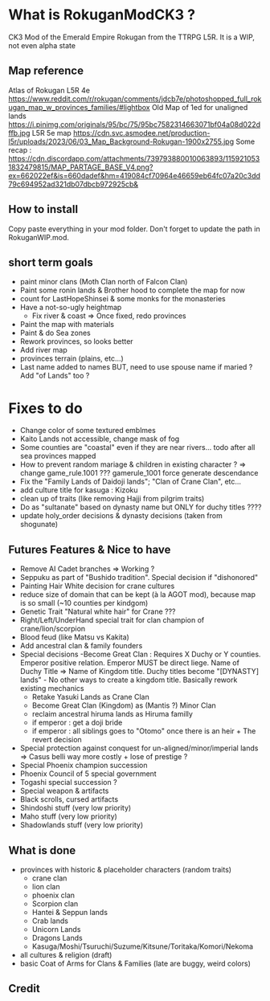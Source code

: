 # What is RokuganModCK3 ?
CK3 Mod of the Emerald Empire Rokugan from the TTRPG L5R.
It is a WIP, not even alpha state

## Map reference 
Atlas of Rokugan L5R 4e
https://www.reddit.com/r/rokugan/comments/jdcb7e/photoshopped_full_rokugan_map_w_provinces_families/#lightbox
Old Map of 1ed for unaligned lands
https://i.pinimg.com/originals/95/bc/75/95bc7582314663071bf04a08d022dffb.jpg
L5R 5e map 
https://cdn.svc.asmodee.net/production-l5r/uploads/2023/06/03_Map_Background-Rokugan-1900x2755.jpg
Some recap :
https://cdn.discordapp.com/attachments/739793880010063893/1159210531832479815/MAP_PARTAGE_BASE_V4.png?ex=662022ef&is=660dadef&hm=419084cf70964e46659eb64fc07a20c3dd79c694952ad321db07dbcb972925cb&



## How to install
Copy paste everything in your mod folder. Don't forget to update the path in RokuganWIP.mod.

## short term goals
- paint minor clans (Moth Clan north of Falcon Clan)
- Paint some ronin lands & Brother hood to complete the map for now
- count for LastHopeShinsei & some monks for the monasteries
- Have a not-so-ugly heightmap
	- Fix river & coast => Once fixed, redo provinces
- Paint the map with materials
- Paint & do Sea zones 
- Rework provinces, so looks better
- Add river map
- provinces terrain (plains, etc...)
- Last name added to names BUT, need to use spouse name if maried ? Add "of Lands" too ?

# Fixes to do
- Change color of some textured emblmes
- Kaito Lands not accessible, change mask of fog
- Some counties are "coastal" even if they are near rivers... todo after all sea provinces mapped
- How to prevent random mariage & children in existing character ? => change game_rule.1001 ??? gamerule_1001 force generate descendance
- Fix the "Family Lands of Daidoji lands"; "Clan of Crane Clan", etc...
- add culture title for kasuga : Kizoku
- clean up of traits (like removing Hajji  from pilgrim traits)
- Do as "sultanate" based on dynasty name but ONLY for duchy titles ????
- update holy_order decisions & dynasty decisions (taken from shogunate)

## Futures Features & Nice to have
- Remove AI Cadet branches => Working ?
- Seppuku as  part of "Bushido tradition". Special decision if "dishonored"
- Painting Hair White decision for crane cultures
- reduce size of domain that can be kept (à la AGOT mod), because map is so small (~10 counties per kindgom)
- Genetic Trait "Natural white hair" for Crane ???
- Right/Left/UnderHand special trait for clan champion of crane/lion/scorpion
- Blood feud (like Matsu vs Kakita)
- Add ancestral clan & family founders
- Special decisions
	-Become Great Clan : Requires X Duchy or Y counties. Emperor positive relation. Emperor MUST be direct liege. Name of Duchy Title => Name of Kingdom title. Duchy titles become "[DYNASTY] lands"
		- No other ways to create a kingdom title. Basically rework existing mechanics
	- Retake Yasuki Lands as Crane Clan
 	- Become Great Clan (Kingdom) as (Mantis ?) Minor Clan 
	- reclaim ancestral hiruma lands as Hiruma familly
	- if emperor : get a doji bride
	- if emperor : all siblings goes to "Otomo" once there is an heir + The revert decision
- Special protection against conquest for un-aligned/minor/imperial lands => Casus belli way more costly + lose of prestige ?
- Special Phoenix champion succession
- Phoenix Council of 5 special government
- Togashi special succession ?
- Special weapon & artifacts
- Black scrolls, cursed artifacts
- Shindoshi stuff (very low priority)
- Maho stuff (very low priority)
- Shadowlands stuff (very low priority)

## What is done
- provinces with historic & placeholder characters (random traits)
	- crane clan
	- lion clan
	- phoenix clan
	- Scorpion clan
	- Hantei & Seppun lands
	- Crab lands
	- Unicorn Lands
	- Dragons Lands
	- Kasuga/Moshi/Tsuruchi/Suzume/Kitsune/Toritaka/Komori/Nekoma
- all cultures & religion (draft)
- basic Coat of Arms for Clans & Families (late are buggy, weird colors)

## Credit
